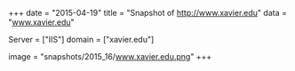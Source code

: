 
+++
date = "2015-04-19"
title = "Snapshot of http://www.xavier.edu"
data = "www.xavier.edu"

Server = ["IIS"]
domain = ["xavier.edu"]

  image = "snapshots/2015_16/www.xavier.edu.png"
+++
#
